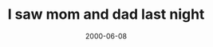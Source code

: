 ---
layout: base.njk
title : 'I saw mom and dad last night' 
view_title : 'I saw mom and dad last night' 
year : '2000' 
date : '2000-06-08' 
img_file : '/drawing/isawmom.png' 
html_file : 'isawmom' 
next_html : 'firsttime.html' 
year_order : '386' 
permalink : "title/{{html_file}}.html"
---